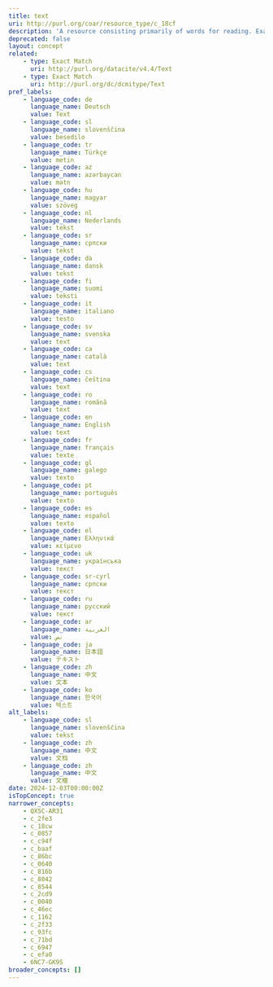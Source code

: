 ```yaml
---
title: text
uri: http://purl.org/coar/resource_type/c_18cf
description: 'A resource consisting primarily of words for reading. Examples include books, letters, dissertations, poems, newspapers, articles, archives of mailing lists. Note that facsimiles or images of texts are still of the genre Text. [Source: http://purl.org/dc/dcmitype/Text]'
deprecated: false
layout: concept
related:
    - type: Exact Match
      uri: http://purl.org/datacite/v4.4/Text
    - type: Exact Match
      uri: http://purl.org/dc/dcmitype/Text
pref_labels:
    - language_code: de
      language_name: Deutsch
      value: Text
    - language_code: sl
      language_name: slovenščina
      value: besedilo
    - language_code: tr
      language_name: Türkçe
      value: metin
    - language_code: az
      language_name: azərbaycan
      value: mətn
    - language_code: hu
      language_name: magyar
      value: szöveg
    - language_code: nl
      language_name: Nederlands
      value: tekst
    - language_code: sr
      language_name: српски
      value: tekst
    - language_code: da
      language_name: dansk
      value: tekst
    - language_code: fi
      language_name: suomi
      value: teksti
    - language_code: it
      language_name: italiano
      value: testo
    - language_code: sv
      language_name: svenska
      value: text
    - language_code: ca
      language_name: català
      value: text
    - language_code: cs
      language_name: čeština
      value: text
    - language_code: ro
      language_name: română
      value: text
    - language_code: en
      language_name: English
      value: text
    - language_code: fr
      language_name: français
      value: texte
    - language_code: gl
      language_name: galego
      value: texto
    - language_code: pt
      language_name: português
      value: texto
    - language_code: es
      language_name: español
      value: texto
    - language_code: el
      language_name: Ελληνικά
      value: κείμενο
    - language_code: uk
      language_name: українська
      value: текст
    - language_code: sr-cyrl
      language_name: српски
      value: текст
    - language_code: ru
      language_name: русский
      value: текст
    - language_code: ar
      language_name: العربية
      value: نص
    - language_code: ja
      language_name: 日本語
      value: テキスト
    - language_code: zh
      language_name: 中文
      value: 文本
    - language_code: ko
      language_name: 한국어
      value: 텍스트
alt_labels:
    - language_code: sl
      language_name: slovenščina
      value: tekst
    - language_code: zh
      language_name: 中文
      value: 文档
    - language_code: zh
      language_name: 中文
      value: 文檔
date: 2024-12-03T00:00:00Z
isTopConcept: true
narrower_concepts:
    - QX5C-AR31
    - c_2fe3
    - c_18cw
    - c_0857
    - c_c94f
    - c_baaf
    - c_86bc
    - c_0640
    - c_816b
    - c_8042
    - c_8544
    - c_2cd9
    - c_0040
    - c_46ec
    - c_1162
    - c_2f33
    - c_93fc
    - c_71bd
    - c_6947
    - c_efa0
    - 6NC7-GK9S
broader_concepts: []
---
```


